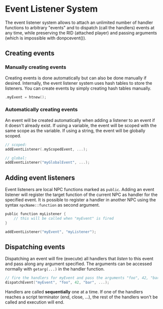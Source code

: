 # Event Listener System

The event listener system allows to attach an unlimited number of handler functions to arbitrary "events" and to dispatch (call the handlers) events at any time, while preserving the RID (attached player) and passing arguments (which is impossible with donpcevent()).

## Creating events
### Manually creating events

Creating events is done automatically but can also be done manually if desired. Internally, the event listener system uses hash tables to store the listeners. You can create events by simply creating hash tables manually.

```c
.myEvent = htnew();
```

### Automatically creating events

An event will be created automatically when adding a listener to an event if it doesn't already exist. If using a variable, the event will be scoped with the same scope as the variable. If using a string, the event will be globally scoped.

```c
// scoped:
addEventListener(.myScopedEvent, ...);

// global:
addEventListener("myGlobalEvent", ...);
```


## Adding event listeners

Event listeners are local NPC functions marked as `public`. Adding an event listener will register the target function of the current NPC as handler for the specified event. It is possible to register a handler in another NPC using the syntax `npcName::function` as second argument.

```c
public function myListener {
    // this will be called when "myEvent" is fired
}

addEventListener("myEvent", "myListener");
```

## Dispatching events

Dispatching an event will fire (execute) all handlers that *listen* to this event and pass along any argument specified. The arguments can be accessed normally with `getarg(...)` in the handler function.

```c
// fire the handlers for myEvent and pass the arguments "foo", 42, "bar"
dispatchEvent("myEvent", "foo", 42, "bar", ...);
```

Handlers are called **sequentially** one at a time. If one of the handlers reaches a script terminator (end, close, ...), the rest of the handlers won't be called and execution will end.
